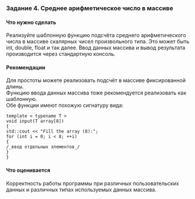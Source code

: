 ### Задание 4. Среднее арифметическое число в массиве

#### Что нужно сделать

Реализуйте шаблонную функцию подсчёта среднего арифметического числа в массиве скалярных чисел произвольного типа. Это может быть int, double, float и так далее.
Ввод данных массива и вывод результата производится через стандартную консоль.

#### Рекомендации

Для простоты можете реализовать подсчёт в массиве фиксированной длины.  
Функцию ввода данных массива тоже рекомендуется реализовать как шаблонную.  
Обе функции имеют похожую сигнатуру вида:

```
template < typename T >
void input(T array[8])
{
std::cout << "Fill the array (8):";
for (int i = 0; i < 8; ++i)
{
/_ввод отдельных элементов_/
}
}
```

#### Что оценивается

Корректность работы программы при различных пользовательских данных и различных типах используемых данных массива.
